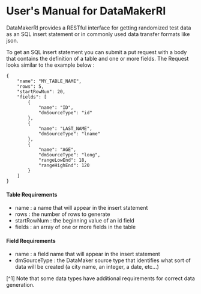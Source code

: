 # User's Manual for DataMakerRI

DataMakerRI provides a RESTful interface for getting randomized
test data as an SQL insert statement or in commonly used
data transfer formats like json.  

To get an SQL insert statement you can submit a put request
with a body that contains the definition of a table and one
or more fields.  The Request looks similar to the example 
below : 

    {
        "name": "MY_TABLE_NAME",
        "rows": 5,
        "startRowNum": 20,
        "fields": [
            {
                "name": "ID",
                "dmSourceType": "id"
            },
            {
                "name": "LAST_NAME",
                "dmSourceType": "lname"
            },
            {
                "name": "AGE",
                "dmSourceType": "long",
                "rangeLowEnd": 18,
                "rangeHighEnd": 120
            }
        ]
    }

#### Table Requirements
- name : a name that will appear in the insert statement
- rows : the number of rows to generate 
- startRowNum : the beginning value of an id field
- fields : an array of one or more fields in the table

#### Field Requirements
- name : a field name that will appear in the insert
statement
- dmSourceType : the DataMaker source type that identifies
what sort of data will be created (a city name, an integer, a date, etc...)

[^1] Note that some data types have additional requirements for correct data generation.


